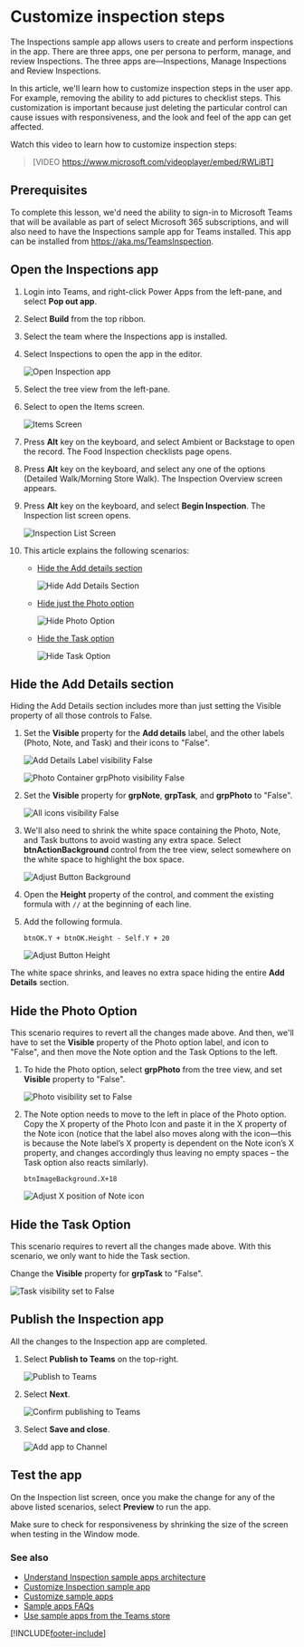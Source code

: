 # Customize inspection steps

The Inspections sample app allows users to create and perform inspections in the app. There are three apps, one per persona to perform, manage, and review Inspections. The three apps are&mdash;Inspections, Manage Inspections and Review Inspections.

In this article, we'll learn how to customize inspection steps in the user app. For example, removing the ability to add pictures to checklist steps. This customization is important because just deleting the particular control can cause issues with responsiveness, and the look and feel of the app can get affected.

Watch this video to learn how to customize inspection steps:
> [VIDEO https://www.microsoft.com/videoplayer/embed/RWLiBT]

## Prerequisites

To complete this lesson, we'd need the ability to sign-in to Microsoft Teams that will be available as part of select Microsoft 365 subscriptions, and will also need to have the Inspections sample app for Teams installed. This app can be installed from <https://aka.ms/TeamsInspection>.

## Open the Inspections app

1. Login into Teams, and right-click Power Apps from the left-pane, and select **Pop out app**.
1. Select **Build** from the top ribbon.
1. Select the team where the Inspections app is installed.
1. Select Inspections to open the app in the editor.

    ![Open Inspection app](https://github.com/microsoft/teams-powerapps-app-templates/blob/main/Area%20Inspection/Documentation/media/customize-inspection-steps/open-inspection-app.png "Open Inspection app")

1. Select the tree view from the left-pane.

1. Select to open the Items screen.

    ![Items Screen](https://github.com/microsoft/teams-powerapps-app-templates/blob/main/Area%20Inspection/Documentation/media/customize-inspection-steps/items-screen.png "Items Screen")

1. Press **Alt** key on the keyboard, and select Ambient or Backstage to open the record. The Food Inspection checklists page opens.

1. Press **Alt** key on the keyboard, and select any one of the options (Detailed Walk/Morning Store Walk). The Inspection Overview screen appears.

1. Press **Alt** key on the keyboard, and select **Begin Inspection**. The Inspection list screen opens.

    ![Inspection List Screen](https://github.com/microsoft/teams-powerapps-app-templates/blob/main/Area%20Inspection/Documentation/media/customize-inspection-steps/inspection-list-screen.png "Inspection List Screen")

1. This article explains the following scenarios:

   - [Hide the Add details section](#hide-the-add-details-section)

      ![Hide Add Details Section](https://github.com/microsoft/teams-powerapps-app-templates/blob/main/Area%20Inspection/Documentation/media/customize-inspection-steps/hide-add-details-section.png "Hide Add Details Section")

   - [Hide just the Photo option](#hide-the-photo-option)

      ![Hide Photo Option](https://github.com/microsoft/teams-powerapps-app-templates/blob/main/Area%20Inspection/Documentation/media/customize-inspection-steps/hide-photo-option.png "Hide Photo Option")

   - [Hide the Task option](#hide-the-task-option)

      ![Hide Task Option](https://github.com/microsoft/teams-powerapps-app-templates/blob/main/Area%20Inspection/Documentation/media/customize-inspection-steps/hide-task-option.png)

## Hide the Add Details section

Hiding the Add Details section includes more than just setting the Visible property of all those controls to False.

1. Set the **Visible** property for the **Add details** label, and the other labels (Photo, Note, and Task) and their icons to "False".

    ![Add Details Label visibility False](https://github.com/microsoft/teams-powerapps-app-templates/blob/main/Area%20Inspection/Documentation/media/customize-inspection-steps/lbladddetails-visible-false.png "Add Details Label")

    ![Photo Container grpPhoto visibility False](https://github.com/microsoft/teams-powerapps-app-templates/blob/main/Area%20Inspection/Documentation/media/customize-inspection-steps/photo-visible-false.png "Photo Container grpPhoto visibility False")

1. Set the **Visible** property for **grpNote**, **grpTask**, and **grpPhoto** to "False".

    ![All icons visibility False](https://github.com/microsoft/teams-powerapps-app-templates/blob/main/Area%20Inspection/Documentation/media/customize-inspection-steps/all-icons-visible-false.png "All icons visibility False")

1. We'll also need to shrink the white space containing the Photo, Note, and Task buttons to avoid wasting any extra space. Select **btnActionBackground** control from the tree view, select somewhere on the white space to highlight the box space.

    ![Adjust Button Background](https://github.com/microsoft/teams-powerapps-app-templates/blob/main/Area%20Inspection/Documentation/media/customize-inspection-steps/adjust-button-background.png "Adjust Button Background")

1. Open the **Height** property of the control, and comment the existing formula with `//` at the beginning of each line.

1. Add the following formula.

    ```powerapps-dot
    btnOK.Y + btnOK.Height - Self.Y + 20
    ```

    ![Adjust Button Height](https://github.com/microsoft/teams-powerapps-app-templates/blob/main/Area%20Inspection/Documentation/media/customize-inspection-steps/adjust-button-height.png "Adjust Button Height")

The white space shrinks, and leaves no extra space hiding the entire **Add Details** section.

## Hide the Photo Option

This scenario requires to revert all the changes made above. And then, we'll have to set the **Visible** property of the Photo option label, and icon to "False", and then move the Note option and the Task Options to the left.

1. To hide the Photo option, select **grpPhoto** from the tree view, and set **Visible** property to "False".

    ![Photo visibility set to False](https://github.com/microsoft/teams-powerapps-app-templates/blob/main/Area%20Inspection/Documentation/media/customize-inspection-steps/set-grpphoto-visible-false.png "Photo visibility set to False")

1. The Note option needs to move to the left in place of the Photo option. Copy the X property of the Photo Icon and paste it in the X property of the Note icon (notice that the label also moves along with the icon&mdash;this is because the Note label’s X property is dependent on the Note icon’s X property, and changes accordingly thus leaving no empty spaces – the Task option also reacts similarly).

    ```powerapps-dot
    btnImageBackground.X+18
    ```

    ![Adjust X position of Note icon](https://github.com/microsoft/teams-powerapps-app-templates/blob/main/Area%20Inspection/Documentation/media/customize-inspection-steps/adjust-note-icon-x.png "Adjust X position of Note icon")

## Hide the Task Option

This scenario requires to revert all the changes made above. With this scenario, we only want to hide the Task section.

Change the **Visible** property for **grpTask** to "False".

![Task visibility set to False](https://github.com/microsoft/teams-powerapps-app-templates/blob/main/Area%20Inspection/Documentation/media/customize-inspection-steps/set-grptask-visible-false.png "Task visibility set to False")

## Publish the Inspection app

All the changes to the Inspection app are completed. 

1. Select **Publish to Teams** on the top-right.

    ![Publish to Teams](https://github.com/microsoft/teams-powerapps-app-templates/blob/main/Area%20Inspection/Documentation/media/customize-inspection-steps/publish-to-teams.png "Publish to Teams")

1. Select **Next**.

    ![Confirm publishing to Teams](https://github.com/microsoft/teams-powerapps-app-templates/blob/main/Area%20Inspection/Documentation/media/customize-inspection-steps/confirm-publishing-to-teams.png "Confirm publishing to Teams")

1. Select **Save and close**.

    ![Add app to Channel](https://github.com/microsoft/teams-powerapps-app-templates/blob/main/Area%20Inspection/Documentation/media/customize-inspection-steps/add-to-channel.png "Add app to Channel")

## Test the app

On the Inspection list screen, once you make the change for any of the above listed scenarios, select **Preview** to run the app.

Make sure to check for responsiveness by shrinking the size of the screen when testing in the Window mode.

### See also

- [Understand Inspection sample apps architecture](inspection-architecture.md)
- [Customize Inspection sample app](customize-inspections.md)
- [Customize sample apps](customize-sample-apps.md)
- [Sample apps FAQs](sample-apps-faqs.md)
- [Use sample apps from the Teams store](use-sample-apps-from-teams-store.md)

[!INCLUDE[footer-include](../includes/footer-banner.md)]
